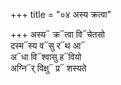 +++
title = "०४ अस्य क्रत्वा"

+++
अस्य᳓ क्र᳓त्वा वि᳓चेतसो  
दस्म᳓स्य व᳓सु र᳓थ आ᳓  
अ᳓धा वि᳓श्वासु ह᳓वियो  
अग्नि᳓र् विक्षु᳓ प्र᳓ शस्यते